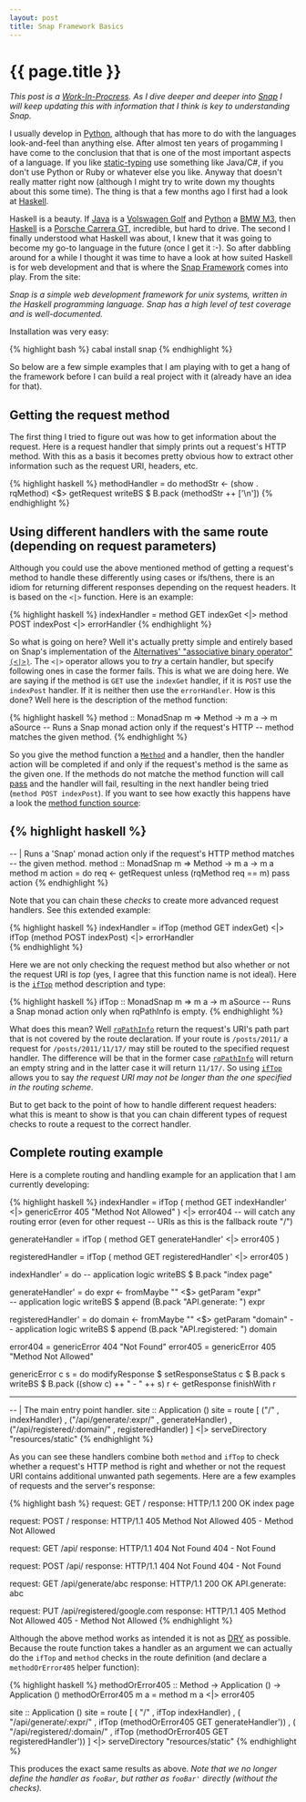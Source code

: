 ```yaml
---
layout: post
title: Snap Framework Basics
---
```


{{ page.title }}
================

*This post is a [Work-In-Procress](http://en.wikipedia.org/wiki/Work_in_process). As I dive deeper and deeper into [Snap](http://snapframework.com/) I will keep updating this with information that I think is key to understanding Snap.*

I usually develop in [Python](http://python.org/), although that has more to do with the languages look-and-feel than anything else. After almost ten years of progamming I have come to the conclusion that that is one of the most important aspects of a language. If you like [static-typing](http://en.wikipedia.org/wiki/Type_system#Static_typing) use something like Java/C#, if you don't use Python or Ruby or whatever else you like. Anyway that doesn't really matter right now (although I might try to write down my thoughts about this some time). The thing is that a few months ago I first had a look at [Haskell](http://haskell.org).

Haskell is a beauty. If [Java](http://www.oracle.com/technetwork/java/index.html) is a [Volswagen Golf](http://en.wikipedia.org/wiki/Volkswagen_Golf) and [Python](http://python.org/) a [BMW M3](http://en.wikipedia.org/wiki/BMW_M3), then [Haskell](http://haskell.org) is a [Porsche Carrera GT](http://en.wikipedia.org/wiki/Porsche_Carrera_GT), incredible, but hard to drive. The second I finally understood what Haskell was about, I knew that it was going to become my go-to language in the future (once I get it :-). So after dabbling around for a while I thought it was time to have a look at how suited Haskell is for web development and that is where the [Snap Framework](http://snapframework.com/) comes into play. From the site:

*Snap is a simple web development framework for unix systems, written in the Haskell programming language. Snap has a high level of test coverage and is well-documented.*

Installation was very easy:

{% highlight bash %}
cabal install snap
{% endhighlight %}

So below are a few simple examples that I am playing with to get a hang of the framework before I can build a real project with it (already have an idea for that).

Getting the request method
--------------------------

The first thing I tried to figure out was how to get information about the request. Here is a request handler that simply prints out a request's HTTP method. With this as a basis it becomes pretty obvious how to extract other information such as the request URI, headers, etc.

{% highlight haskell %}
methodHandler = do
    methodStr <- (show . rqMethod) <$> getRequest
    writeBS $ B.pack (methodStr ++ ['\n'])
{% endhighlight %}
<br />

Using different handlers with the same route (depending on request parameters)
------------------------------------------------------------------------------

Although you could use the above mentioned method of getting a request's method to handle these differently using cases or ifs/thens, there is an idiom for returning different responses depending on the request headers. It is based on the `<|>` function. Here is an example:

{% highlight haskell %}
indexHandler =  method GET  indexGet
            <|> method POST indexPost
            <|> errorHandler
{% endhighlight %}

So what is going on here? Well it's actually pretty simple and entirely based on Snap's implementation of the [Alternatives' "associative binary operator" `(<|>)`](http://hackage.haskell.org/packages/archive/base/4.4.1.0/doc/html/Control-Applicative.html#v:-60--124--62-). The `<|>` operator allows you to *try* a certain handler, but specify following ones in case the former fails. This is what we are doing here. We are saying if the method is `GET` use the `indexGet` handler, if it is `POST` use the `indexPost` handler. If it is neither then use the `errorHandler`. How is this done? Well here is the description of the method function:

{% highlight haskell %}
    method :: MonadSnap m => Method -> m a -> m aSource
    -- Runs a Snap monad action only if the request's HTTP
    -- method matches the given method.
{% endhighlight %}

So you give the method function a [`Method`](http://hackage.haskell.org/packages/archive/snap-core/0.6.0.1/doc/html/Snap-Core.html#t:Method) and a handler, then the handler action will be completed if and only if the request's method is the same as the given one. If the methods do not matche the method function will call [pass](http://hackage.haskell.org/packages/archive/snap-core/0.6.0.1/doc/html/Snap-Core.html#v:pass) and the handler will fail, resulting in the next handler being tried (`method POST indexPost`). If you want to see how exactly this happens have a look the [method function source](http://hackage.haskell.org/packages/archive/snap-core/0.6.0.1/doc/html/src/Snap-Internal-Types.html#method):

{% highlight haskell %}
------------------------------------------------------------------------------
-- | Runs a 'Snap' monad action only if the request's HTTP method matches
-- the given method.
method :: MonadSnap m => Method -> m a -> m a
method m action = do
    req <- getRequest
    unless (rqMethod req == m) pass
    action
{% endhighlight %}

Note that you can chain these *checks* to create more advanced request handlers. See this extended example:

{% highlight haskell %}
indexHandler =  ifTop (method GET  indexGet) 
            <|> ifTop (method POST indexPost)
            <|> errorHandler  
{% endhighlight %}


Here we are not only checking the request method but also whether or not the request URI is *top* (yes, I agree that this function name is not ideal). Here is the [`ifTop`](http://hackage.haskell.org/packages/archive/snap-core/0.6.0.1/doc/html/Snap-Core.html#v:ifTop) method description and type:

{% highlight haskell %}
ifTop :: MonadSnap m => m a -> m aSource
-- Runs a Snap monad action only when rqPathInfo is empty.
{% endhighlight %}

What does this mean? Well [`rqPathInfo`](http://hackage.haskell.org/packages/archive/snap-core/0.1.2/doc/html/Snap-Types.html#v:rqPathInfo) return the request's URI's path part that is not covered by the route declaration. If your route is `/posts/2011/` a request for `/posts/2011/11/17/` may still be routed to the specified request handler. The difference will be that in the former case [`rqPathInfo`](http://hackage.haskell.org/packages/archive/snap-core/0.1.2/doc/html/Snap-Types.html#v:rqPathInfo) will return an empty string and in the latter case it will return `11/17/`. So using [`ifTop`](http://hackage.haskell.org/packages/archive/snap-core/0.6.0.1/doc/html/Snap-Core.html#v:ifTop) allows you to say *the request URI may not be longer than the one specified in the routing scheme*.

But to get back to the point of how to handle different request headers: what this is meant to show is that you can chain different types of request checks to route a request to the correct handler.

Complete routing example
------------------------

Here is a complete routing and handling example for an application that I am currently developing:

{% highlight haskell %}
indexHandler = ifTop ( method GET  indexHandler'
                   <|> genericError 405 "Method Not Allowed"
               )
           <|> error404 -- will catch any routing error (even for other request
                         -- URIs as this is the fallback route "/")

generateHandler = ifTop ( method GET generateHandler'
                      <|> error405
                  )
                  
registeredHandler = ifTop ( method GET registeredHandler'
                        <|> error405
                    )

indexHandler' = do
  -- application logic
  writeBS $ B.pack "index page"

generateHandler'  = do
  expr <- fromMaybe "" <$> getParam "expr"\
  -- application logic
  writeBS $ append (B.pack "API.generate: ") expr

registeredHandler' = do
  domain <- fromMaybe "" <$> getParam "domain"
  -- application logic
  writeBS $ append (B.pack "API.registered: ") domain

error404 = genericError 404 "Not Found"
error405 = genericError 405 "Method Not Allowed"

genericError c s = do
  modifyResponse $ setResponseStatus c $ B.pack s
  writeBS $ B.pack ((show c) ++ " - " ++ s)
  r <- getResponse
  finishWith r

------------------------------------------------------------------------------
-- | The main entry point handler.
site :: Application ()
site = route [ ("/"                           , indexHandler)
             , ("/api/generate/:expr/"        , generateHandler)
             , ("/api/registered/:domain/"    , registeredHandler)
             ]
       <|> serveDirectory "resources/static"
{% endhighlight %}

As you can see these handlers combine both `method` and `ifTop` to check whether a request's HTTP method is right and whether or not the request URI contains additional unwanted path segements. Here are a few examples of requests and the server's response:

{% highlight bash %}
request:  GET /
response: HTTP/1.1 200 OK
          index page

request:  POST /
response: HTTP/1.1 405 Method Not Allowed
          405 - Method Not Allowed

request:  GET /api/
response: HTTP/1.1 404 Not Found
          404 - Not Found

request:  POST /api/
response: HTTP/1.1 404 Not Found
          404 - Not Found

request:  GET /api/generate/abc
response: HTTP/1.1 200 OK
          API.generate: abc

request:  PUT /api/registered/google.com
response: HTTP/1.1 405 Method Not Allowed
          405 - Method Not Allowed
{% endhighlight %}

Although the above method works as intended it is not as [DRY](http://en.wikipedia.org/wiki/Don't_repeat_yourself) as possible. Because the route function takes a handler as an argument we can actually do the `ifTop` and `method` checks in the route definition (and declare a `methodOrError405` helper function):

{% highlight haskell %}
methodOrError405 :: Method -> Application () -> Application ()
methodOrError405 m a = method m a
                   <|> error405

site :: Application ()
site = route [ (	"/" 
          , ifTop indexHandler)
             , (    "/api/generate/:expr/"
          , ifTop (methodOrError405 GET generateHandler'))
             , (	"/api/registered/:domain/"
          , ifTop (methodOrError405 GET registeredHandler'))
             ]
       <|> serveDirectory "resources/static"
{% endhighlight %}

This produces the exact same results as above. *Note that we no longer define the handler as `fooBar`, but rather as `fooBar'` directly (without the checks).*
